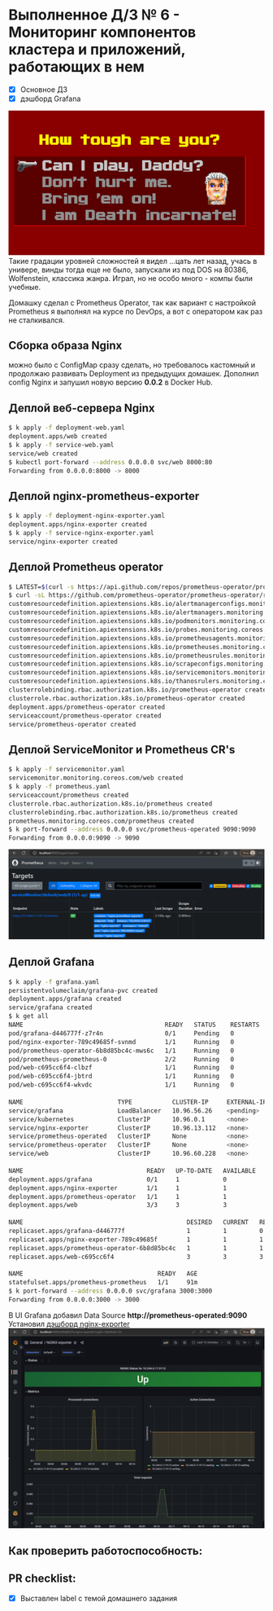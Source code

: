 # Выполненное Д/З № 6 - Мониторинг компонентов кластера и приложений, работающих в нем

- [x] Основное ДЗ
- [x] дэшборд Grafana

![Wolfenstein](/images/wolf3d-levels.png)  
Такие градации уровней сложностей я видел ...цать лет назад, учась в универе, винды тогда еще не было, запускали из под DOS на 80386, 
Wolfenstein, классика жанра. Играл, но не особо много - компы были учебные.

Домашку сделал с Prometheus Operator, так как вариант с настройкой Prometheus я выполнял на курсе по DevOps, а вот с оператором как раз не сталкивался.

## Сборка образа Nginx
можно было с ConfigMap сразу сделать, но требовалось кастомный и продолжаю развивать Deployment из предыдущих домашек.
Дополнил config Nginx и запушил новую версию **0.0.2** в Docker Hub.

## Деплой веб-сервера Nginx

```bash
$ k apply -f deployment-web.yaml
deployment.apps/web created
$ k apply -f service-web.yaml
service/web created
$ kubectl port-forward --address 0.0.0.0 svc/web 8000:80
Forwarding from 0.0.0.0:8000 -> 8000
```

## Деплой nginx-prometheus-exporter

```bash
$ k apply -f deployment-nginx-exporter.yaml
deployment.apps/nginx-exporter created
$ k apply -f service-nginx-exporter.yaml
service/nginx-exporter created
```

## Деплой Prometheus operator

```bash
$ LATEST=$(curl -s https://api.github.com/repos/prometheus-operator/prometheus-operator/releases/latest | jq -cr .tag_name)
$ curl -sL https://github.com/prometheus-operator/prometheus-operator/releases/download/${LATEST}/bundle.yaml | kubectl create -f -
customresourcedefinition.apiextensions.k8s.io/alertmanagerconfigs.monitoring.coreos.com created
customresourcedefinition.apiextensions.k8s.io/alertmanagers.monitoring.coreos.com created
customresourcedefinition.apiextensions.k8s.io/podmonitors.monitoring.coreos.com created
customresourcedefinition.apiextensions.k8s.io/probes.monitoring.coreos.com created
customresourcedefinition.apiextensions.k8s.io/prometheusagents.monitoring.coreos.com created
customresourcedefinition.apiextensions.k8s.io/prometheuses.monitoring.coreos.com created
customresourcedefinition.apiextensions.k8s.io/prometheusrules.monitoring.coreos.com created
customresourcedefinition.apiextensions.k8s.io/scrapeconfigs.monitoring.coreos.com created
customresourcedefinition.apiextensions.k8s.io/servicemonitors.monitoring.coreos.com created
customresourcedefinition.apiextensions.k8s.io/thanosrulers.monitoring.coreos.com created
clusterrolebinding.rbac.authorization.k8s.io/prometheus-operator created
clusterrole.rbac.authorization.k8s.io/prometheus-operator created
deployment.apps/prometheus-operator created
serviceaccount/prometheus-operator created
service/prometheus-operator created
```

## Деплой ServiceMonitor и Prometheus CR's

```bash
$ k apply -f servicemonitor.yaml
servicemonitor.monitoring.coreos.com/web created
$ k apply -f prometheus.yaml
serviceaccount/prometheus created
clusterrole.rbac.authorization.k8s.io/prometheus created
clusterrolebinding.rbac.authorization.k8s.io/prometheus created
prometheus.monitoring.coreos.com/prometheus created
$ k port-forward --address 0.0.0.0 svc/prometheus-operated 9090:9090
Forwarding from 0.0.0.0:9090 -> 9090
```
![Prometheus](/images/hw07-prometheus.png)  

## Деплой Grafana

```bash
$ k apply -f grafana.yaml
persistentvolumeclaim/grafana-pvc created
deployment.apps/grafana created
service/grafana created
$ k get all
NAME                                       READY   STATUS    RESTARTS        AGE
pod/grafana-d446777f-z7r4n                 0/1     Pending   0               3s
pod/nginx-exporter-789c49685f-svnmd        1/1     Running   0               17m
pod/prometheus-operator-6b8d85bc4c-mws6c   1/1     Running   0               106m
pod/prometheus-prometheus-0                2/2     Running   0               91m
pod/web-c695cc6f4-clbzf                    1/1     Running   0               138m
pod/web-c695cc6f4-jbtrd                    1/1     Running   0               138m
pod/web-c695cc6f4-wkvdc                    1/1     Running   0               138m

NAME                          TYPE           CLUSTER-IP     EXTERNAL-IP   PORT(S)          AGE
service/grafana               LoadBalancer   10.96.56.26    <pending>     3000:32691/TCP   3s
service/kubernetes            ClusterIP      10.96.0.1      <none>        443/TCP          5d20h
service/nginx-exporter        ClusterIP      10.96.13.112   <none>        80/TCP           17m
service/prometheus-operated   ClusterIP      None           <none>        9090/TCP         91m
service/prometheus-operator   ClusterIP      None           <none>        8080/TCP         106m
service/web                   ClusterIP      10.96.60.228   <none>        80/TCP           131m

NAME                                  READY   UP-TO-DATE   AVAILABLE   AGE
deployment.apps/grafana               0/1     1            0           3s
deployment.apps/nginx-exporter        1/1     1            1           17m
deployment.apps/prometheus-operator   1/1     1            1           106m
deployment.apps/web                   3/3     3            3           138m

NAME                                             DESIRED   CURRENT   READY   AGE
replicaset.apps/grafana-d446777f                 1         1         0       3s
replicaset.apps/nginx-exporter-789c49685f        1         1         1       17m
replicaset.apps/prometheus-operator-6b8d85bc4c   1         1         1       106m
replicaset.apps/web-c695cc6f4                    3         3         3       138m

NAME                                     READY   AGE
statefulset.apps/prometheus-prometheus   1/1     91m
$ k port-forward --address 0.0.0.0 svc/grafana 3000:3000
Forwarding from 0.0.0.0:3000 -> 3000
```

В UI Grafana добавил Data Source **http://prometheus-operated:9090**  
Установил [дэшборд nginx-exporter](https://grafana.com/grafana/dashboards/12708-nginx/)  
![Grafana](/images/hw07-grafana.png)  

## Как проверить работоспособность:

## PR checklist:
 - [x] Выставлен label с темой домашнего задания
